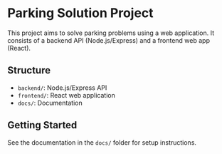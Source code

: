 # Parking Solution Project

This project aims to solve parking problems using a web application. It consists of a backend API (Node.js/Express) and a frontend web app (React).

## Structure
- `backend/`: Node.js/Express API
- `frontend/`: React web application
- `docs/`: Documentation

## Getting Started
See the documentation in the `docs/` folder for setup instructions.